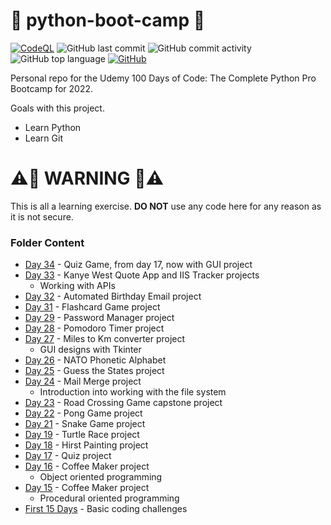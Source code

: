 # 🐍 python-boot-camp  🐍
[![CodeQL](https://github.com/Jackson-Miller/python-boot-camp/actions/workflows/codeql-analysis.yml/badge.svg)](https://github.com/Jackson-Miller/python-boot-camp/actions/workflows/codeql-analysis.yml)
![GitHub last commit](https://img.shields.io/github/last-commit/Jackson-Miller/python-boot-camp)
![GitHub commit activity](https://img.shields.io/github/commit-activity/w/Jackson-Miller/python-boot-camp)
![GitHub top language](https://img.shields.io/github/languages/top/Jackson-Miller/python-boot-camp)
[![GitHub](https://img.shields.io/github/license/Jackson-Miller/python-boot-camp)](https://github.com/Jackson-Miller/python-boot-camp/blob/main/LICENSE)

Personal repo for the Udemy 100 Days of Code: The Complete Python Pro Bootcamp for 2022.

Goals with this project.
- Learn Python
- Learn Git

# ⚠️🚨 WARNING 🚨⚠️
This is all a learning exercise. **DO NOT** use any code here for any reason as it is not secure.

### Folder Content
- [Day 34](https://github.com/Jackson-Miller/python-boot-camp/tree/main/Day%2034) - Quiz Game, from day 17, now with GUI project
- [Day 33](https://github.com/Jackson-Miller/python-boot-camp/tree/main/Day%2033) - Kanye West Quote App and IIS Tracker projects
  - Working with APIs
- [Day 32](https://github.com/Jackson-Miller/python-boot-camp/tree/main/Day%2032) - Automated Birthday Email project
- [Day 31](https://github.com/Jackson-Miller/python-boot-camp/tree/main/Day%2031) - Flashcard Game project
- [Day 29](https://github.com/Jackson-Miller/python-boot-camp/tree/main/Day%2029) - Password Manager project
- [Day 28](https://github.com/Jackson-Miller/python-boot-camp/tree/main/Day%2028) - Pomodoro Timer project
- [Day 27](https://github.com/Jackson-Miller/python-boot-camp/tree/main/Day%2027) - Miles to Km converter project
  - GUI designs with Tkinter
- [Day 26](https://github.com/Jackson-Miller/python-boot-camp/tree/main/Day%2026) - NATO Phonetic Alphabet
- [Day 25](https://github.com/Jackson-Miller/python-boot-camp/tree/main/Day%2025) - Guess the States project
- [Day 24](https://github.com/Jackson-Miller/python-boot-camp/tree/main/Day%2024) - Mail Merge project
  - Introduction into working with the file system
- [Day 23](https://github.com/Jackson-Miller/python-boot-camp/tree/main/Day%2023) - Road Crossing Game capstone project
- [Day 22](https://github.com/Jackson-Miller/python-boot-camp/tree/main/Day%2022) - Pong Game project
- [Day 21](https://github.com/Jackson-Miller/python-boot-camp/tree/main/Day%2021) - Snake Game project
- [Day 19](https://github.com/Jackson-Miller/python-boot-camp/tree/main/Day%2019) - Turtle Race project
- [Day 18](https://github.com/Jackson-Miller/python-boot-camp/tree/main/Day%2018) - Hirst Painting project
- [Day 17](https://github.com/Jackson-Miller/python-boot-camp/tree/main/Day%2017) - Quiz project
- [Day 16](https://github.com/Jackson-Miller/python-boot-camp/tree/main/Day%2016) - Coffee Maker project
    - Object oriented programming
- [Day 15](https://github.com/Jackson-Miller/python-boot-camp/tree/main/Day%2015) - Coffee Maker project
    - Procedural oriented programming
- [First 15 Days](https://github.com/Jackson-Miller/python-boot-camp/tree/main/First%2015%20Days) - Basic coding challenges





